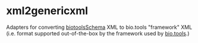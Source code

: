 # xml2genericxml
Adapters for converting [biotoolsSchema](https://github.com/bio-tools/biotoolsSchema/) XML to bio.tools "framework" XML (i.e. format supported out-of-the-box by the framework used by [bio.tools](https://bio.tools).)
